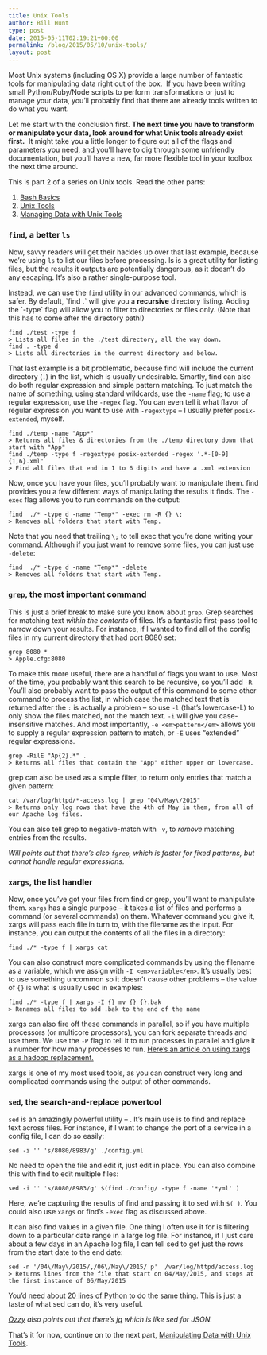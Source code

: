 ```yaml
---
title: Unix Tools
author: Bill Hunt
type: post
date: 2015-05-11T02:19:21+00:00
permalink: /blog/2015/05/10/unix-tools/
layout: post
---
```

Most Unix systems (including OS X) provide a large number of fantastic tools for manipulating data right out of the box.  If you have been writing small Python/Ruby/Node scripts to perform transformations or just to manage your data, you&#8217;ll probably find that there are already tools written to do what you want.

Let me start with the conclusion first. **The next time you have to transform or manipulate your data, look around for what Unix tools already exist first.**  It might take you a little longer to figure out all of the flags and parameters you need, and you&#8217;ll have to dig through some unfriendly documentation, but you&#8217;ll have a new, far more flexible tool in your toolbox the next time around.

This is part 2 of a series on Unix tools. <!--more--> Read the other parts:

  1. [Bash Basics][1]
  2. [Unix Tools][2]
  3. [Managing Data with Unix Tools][3]

### `find`, a better `ls`

Now, savvy readers will get their hackles up over that last example, because we&#8217;re using `ls` to list our files before processing. ls is a great utility for listing files, but the results it outputs are potentially dangerous, as it doesn&#8217;t do any escaping. It&#8217;s also a rather single-purpose tool.

Instead, we can use the `find` utility in our advanced commands, which is safer. By default, \`find .\` will give you a **recursive** directory listing. Adding the \`-type\` flag will allow you to filter to directories or files only. (Note that this has to come after the directory path!)

    find ./test -type f
    > Lists all files in the ./test directory, all the way down.
    find . -type d
    > Lists all directories in the current directory and below.

That last example is a bit problematic, because find will include the current directory (`.`) in the list, which is usually undesirable. Smartly, find can also do both regular expression and simple pattern matching. To just match the name of something, using standard wildcards, use the `-name` flag; to use a regular expression, use the `-regex` flag. You can even tell it what flavor of regular expression you want to use with `-regextype` &#8211; I usually prefer `posix-extended`, myself.

    find ./temp -name "App*"
    > Returns all files & directories from the ./temp directory down that start with "App"
    find ./temp -type f -regextype posix-extended -regex '.*-[0-9]{1,6}.xml'
    > Find all files that end in 1 to 6 digits and have a .xml extension

Now, once you have your files, you&#8217;ll probably want to manipulate them. find provides you a few different ways of manipulating the results it finds. The `-exec` flag allows you to run commands on the output:

    find  ./* -type d -name "Temp*" -exec rm -R {} \;
    > Removes all folders that start with Temp.

Note that you need that trailing `\;` to tell exec that you&#8217;re done writing your command. Although if you just want to remove some files, you can just use `-delete`:

    find  ./* -type d -name "Temp*" -delete
    > Removes all folders that start with Temp.

### `grep`, the most important command

This is just a brief break to make sure you know about `grep`. Grep searches for matching text _within the contents_ of files. It&#8217;s a fantastic first-pass tool to narrow down your results. For instance, if I wanted to find all of the config files in my current directory that had port 8080 set:

    grep 8080 *
    > Apple.cfg:8080

To make this more useful, there are a handful of flags you want to use. Most of the time, you probably want this search to be recursive, so you&#8217;ll add `-R`. You&#8217;ll also probably want to pass the output of this command to some other command to process the list, in which case the matched text that is returned after the `:` is actually a problem &#8211; so use `-l` (that&#8217;s lowercase-L) to only show the files matched, not the match text. `-i` will give you case-insensitive matches. And most importantly, `-e <em>pattern</em>` allows you to supply a regular expression pattern to match, or `-E` uses &#8220;extended&#8221; regular expressions.

    grep -RilE "Ap{2}.*" .
    > Returns all files that contain the "App" either upper or lowercase.

grep can also be used as a simple filter, to return only entries that match a given pattern:

    cat /var/log/httpd/*-access.log | grep "04\/May\/2015"
    > Returns only log rows that have the 4th of May in them, from all of our Apache log files.

You can also tell grep to negative-match with `-v`, to _remove_ matching entries from the results.

_Will points out that there&#8217;s also `fgrep`, which is faster for fixed patterns, but cannot handle regular expressions._

### `xargs`, the list handler

Now, once you&#8217;ve got your files from find or grep, you&#8217;ll want to manipulate them. `xargs` has a single purpose &#8211; it takes a list of files and performs a command (or several commands) on them. Whatever command you give it, xargs will pass each file in turn to, with the filename as the input. For instance, you can output the contents of all the files in a directory:

    find ./* -type f | xargs cat

You can also construct more complicated commands by using the filename as a variable, which we assign with `-I <em>variable</em>`. It&#8217;s usually best to use something uncommon so it doesn&#8217;t cause other problems &#8211; the value of `{}` is what is usually used in examples:

    find ./* -type f | xargs -I {} mv {} {}.bak
    > Renames all files to add .bak to the end of the name

xargs can also fire off these commands in parallel, so if you have multiple processors (or multicore processors), you can fork separate threads and use them. We use the `-P` flag to tell it to run processes in parallel and give it a number for how many processes to run. [Here&#8217;s an article on using xargs as a hadoop replacement.][4]

xargs is one of my most used tools, as you can construct very long and complicated commands using the output of other commands.

### `sed`, the search-and-replace powertool

`sed` is an amazingly powerful utility &#8211; . It&#8217;s main use is to find and replace text across files. For instance, if I want to change the port of a service in a config file, I can do so easily:

    sed -i '' 's/8080/8983/g' ./config.yml

No need to open the file and edit it, just edit in place. You can also combine this with find to edit multiple files:

    sed -i '' 's/8080/8983/g' $(find ./config/ -type f -name '*yml' )

Here, we&#8217;re capturing the results of find and passing it to sed with `$( )`. You could also use `xargs` or find&#8217;s `-exec` flag as discussed above.

It can also find values in a given file. One thing I often use it for is filtering down to a particular date range in a large log file. For instance, if I just care about a few days in an Apache log file, I can tell sed to get just the rows from the start date to the end date:

    sed -n '/04\/May\/2015/,/06\/May\/2015/ p'  /var/log/httpd/access.log
    > Returns lines from the file that start on 04/May/2015, and stops at the first instance of 06/May/2015

You&#8217;d need about [20 lines of Python][5] to do the same thing. This is just a taste of what sed can do, it&#8217;s very useful.

_[Ozzy][6] also points out that there&#8217;s [jq][7] which is like sed for JSON._

That&#8217;s it for now, continue on to the next part, [Manipulating Data with Unix Tools][3].

 [1]: http://krues8dr.com/blog/2015/05/10/bash-basics/
 [2]: http://krues8dr.com/blog/2015/05/10/unix-tools/
 [3]: http://krues8dr.com/blog/2015/05/10/managing-data-with-unix-tools/
 [4]: http://aadrake.com/command-line-tools-can-be-235x-faster-than-your-hadoop-cluster.html
 [5]: http://ychaouche.informatick.net/logsearch
 [6]: https://twitter.com/ozzydidact
 [7]: http://stedolan.github.io/jq/